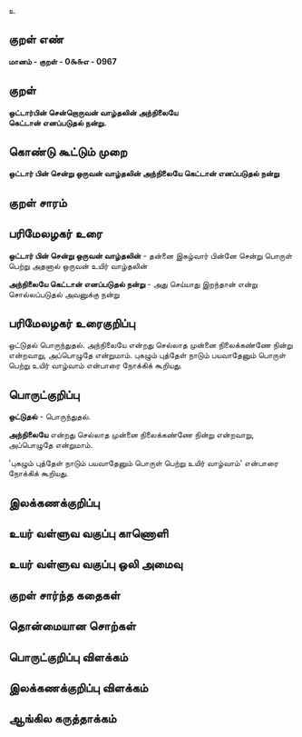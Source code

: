 உ

## குறள் எண் 

**மானம் - குறள் - 0௯௬எ - 0967**

## குறள் 

**ஒட்டார்பின் சென்றொருவன் வாழ்தலின் அந்நிலையே  
கெட்டான் எனப்படுதல் நன்று.** 

## கொண்டு கூட்டும் முறை

**ஒட்டார் பின் சென்று ஒருவன் வாழ்தலின் அந்நிலையே கெட்டான் எனப்படுதல் நன்று**

## குறள் சாரம் 


## பரிமேலழகர் உரை

**ஒட்டார் பின் சென்று ஒருவன் வாழ்தலின்** - தன்னை இகழ்வார் பின்னே சென்று பொருள் பெற்று அதனால் ஒருவன் உயிர் வாழ்தலின் 

**அந்நிலையே கெட்டான் எனப்படுதல் நன்று** - அது செய்யாது இறந்தான் என்று சொல்லப்படுதல் அவனுக்கு நன்று

## பரிமேலழகர் உரைகுறிப்பு   

ஒட்டுதல் பொருந்துதல். அந்நிலையே என்றது செல்லாத முன்னை நிலைக்கண்ணே நின்று என்றவாறு, அப்பொழுதே என்றுமாம். புகழும் புத்தேள் நாடும் பயவாதேனும் பொருள் பெற்று உயிர் வாழ்வாம் என்பாரை நோக்கிக் கூறியது.

## பொருட்குறிப்பு 

**ஒட்டுதல்** - பொருந்துதல். 

**அந்நிலையே** என்றது செல்லாத முன்னை நிலைக்கண்ணே நின்று என்றவாறு, அப்பொழுதே என்றுமாம். 

'புகழும் புத்தேள் நாடும் பயவாதேனும் பொருள் பெற்று உயிர் வாழ்வாம்' என்பாரை நோக்கிக் கூறியது.

## இலக்கணக்குறிப்பு  


## உயர் வள்ளுவ வகுப்பு காணொளி


## உயர் வள்ளுவ வகுப்பு ஒலி அமைவு 

 
## குறள் சார்ந்த கதைகள் 


## தொன்மையான சொற்கள்


## பொருட்குறிப்பு விளக்கம்


## இலக்கணக்குறிப்பு விளக்கம்


## ஆங்கில கருத்தாக்கம் 


